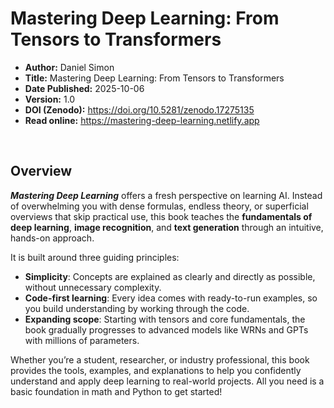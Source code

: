 # Mastering Deep Learning: From Tensors to Transformers

- **Author:** Daniel Simon
- **Title:** Mastering Deep Learning: From Tensors to Transformers
- **Date Published:** 2025-10-06
- **Version:** 1.0
- **DOI (Zenodo):** https://doi.org/10.5281/zenodo.17275135
- **Read online:** https://mastering-deep-learning.netlify.app

<br>


## Overview

***Mastering Deep Learning*** offers a fresh perspective on learning AI. Instead of overwhelming you with dense formulas, endless theory, or superficial overviews that skip practical use, this book teaches the **fundamentals of deep learning**, **image recognition**, and **text generation** through an intuitive, hands-on approach.

It is built around three guiding principles:
- **Simplicity**: Concepts are explained as clearly and directly as possible, without unnecessary complexity.
- **Code-first learning**: Every idea comes with ready-to-run examples, so you build understanding by working through the code.
- **Expanding scope**: Starting with tensors and core fundamentals, the book gradually progresses to advanced models like WRNs and GPTs with millions of parameters.

Whether you’re a student, researcher, or industry professional, this book provides the tools, examples, and explanations to help you confidently understand and apply deep learning to real-world projects. All you need is a basic foundation in math and Python to get started!
